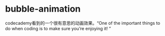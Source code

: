 # bubble-animation
codecademy看到的一个很有意思的动画效果。“One of the important things to do when coding is to make sure you’re enjoying it! ”
